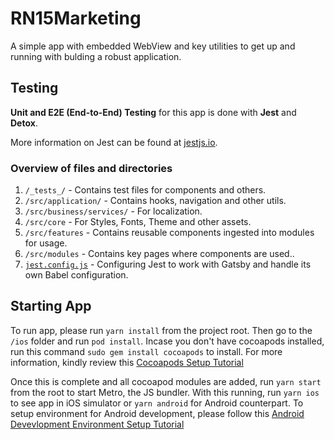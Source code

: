 # RN15Marketing

A simple app with embedded WebView and key utilities to get up and running with bulding a robust application.

## Testing

**Unit and E2E (End-to-End) Testing** for this app is done with **Jest** and **Detox**.

More information on Jest can be found at [jestjs.io](https://jestjs.io/).

### Overview of files and directories

1.  `/_tests_/` - Contains test files for components and others.
1.  `/src/application/` - Contains hooks, navigation and other utils.
1.  `/src/business/services/` - For localization.
1.  `/src/core` - For Styles, Fonts, Theme and other assets.
1.  `/src/features` - Contains reusable components ingested into modules for usage.
1.  `/src/modules` - Contains key pages where components are used..
1.  [`jest.config.js`](./jest.config.js) - Configuring Jest to work with Gatsby and handle its own Babel configuration.

## Starting App

To run app, please run `yarn install` from the project root. Then go to the `/ios` folder and run `pod install`. Incase you don't have cocoapods installed, run this command `sudo gem install cocoapods` to install. For more information, kindly review this [Cocoapods Setup Tutorial](https://reactnative.dev/docs/environment-setup)

Once this is complete and all cocoapod modules are added, run `yarn start` from the root to start Metro, the JS bundler. With this running, run `yarn ios` to see app in iOS simulator or `yarn android` for Android counterpart. To setup environment for Android development, please follow this [Android Devevlopment Environment Setup Tutorial](https://reactnative.dev/docs/environment-setup)
